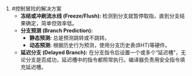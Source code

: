 1. #控制冒险的解决方案  
	*   **冻结或冲刷流水线 (Freeze/Flush):** 检测到分支就暂停取指，直到分支结果确定，简单但效率低。
    *   **分支预测 (Branch Prediction):**
        *   **静态预测:** 总是预测跳转或不跳转。
        *   **动态预测:** 根据历史行为预测，使用分支历史表(BHT)等硬件。
    *   **延迟分支 (Delayed Branch):** 在分支指令后设置一个或多个“延迟槽”，无论分支是否成功，延迟槽中的指令都照常执行。编译器负责用安全指令填充延迟槽。